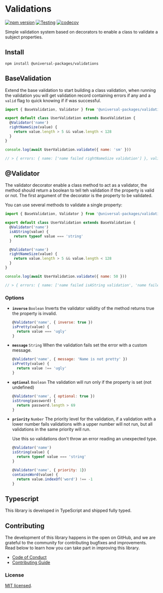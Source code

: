 # Validations

[![npm version](https://badge.fury.io/js/@universal-packages%2Fvalidations.svg)](https://www.npmjs.com/package/@universal-packages/validations)
[![Testing](https://github.com/universal-packages/universal-validations/actions/workflows/testing.yml/badge.svg)](https://github.com/universal-packages/universal-validations/actions/workflows/testing.yml)
[![codecov](https://codecov.io/gh/universal-packages/universal-validations/branch/main/graph/badge.svg?token=CXPJSN8IGL)](https://codecov.io/gh/universal-packages/universal-validations)

Simple validation system based on decorators to enable a class to validate a subject properties.

## Install

```shell
npm install @universal-packages/validations
```

## BaseValidation

Extend the base validation to start building a class validation, when running the validation you will get validation record containing errors if any and a `valid` flag to quick knowing if if was successful.

```js
import { BaseValidation, Validator } from '@universal-packages/validations'

export default class UserValidation extends BaseValidation {
  @Validator('name')
  rightNameSize(value) {
    return value.length > 5 && value.length < 128
  }
}

console.log(await UserValidation.validate({ name: 'sm' }))

// > { errors: { name: ['name failed rightNameSize validation'] }, valid: false }
```

## @Validator

The validator decorator enable a class method to act as a validator, the method should return a boolean to tell teh validation if the property is valid or not. The first argument of the decorator is the property to be validated.

You can use several methods to validate a single property:

```js
import { BaseValidation, Validator } from '@universal-packages/validations'

export default class UserValidation extends BaseValidation {
  @Validator('name')
  isAString(value) {
    return typeof value === 'string'
  }

  @Validator('name')
  rightNameSize(value) {
    return value.length > 5 && value.length < 128
  }
}

console.log(await UserValidation.validate({ name: 50 }))

// > { errors: { name: ['name failed isAString validation', 'name failed rightNameSize validation'] }, valid: false }
```

### Options

- **`inverse`** `Boolean`
  Inverts the validator validity of the method returns true the property is invalid.

  ```js
  @Validator('name', { inverse: true })
  isPretty(value) {
    return value === 'ugly'
  }
  ```
- **`message`** `String`
  When the validation fails set the error with a custom message.

  ```js
  @Validator('name', { message: 'Name is not pretty' })
  isPretty(value) {
    return value !== 'ugly'
  }
  ```

- **`optional`** `Boolean`
  The validation will run only if the property is set (not undefined)

  ```js
  @Validator('name', { optional: true })
  isStrong(password) {
    return password.length > 69
  }
  ```

- **`priority`** `Number`
   The priority level for the validation, if a validation with a lower number fails validations with a upper number will not run, but all validations in the same priority will run.

   Use this so validations don't throw an error reading an unexpected type.

  ```js
  @Validator('name')
  isString(value) {
    return typeof value === 'string'
  }

  @Validator('name', { priority: 1})
  containsWord(value) {
    return value.indexOf('word') !== -1
  }
  ```

## Typescript

This library is developed in TypeScript and shipped fully typed.

## Contributing

The development of this library happens in the open on GitHub, and we are grateful to the community for contributing bugfixes and improvements. Read below to learn how you can take part in improving this library.

- [Code of Conduct](./CODE_OF_CONDUCT.md)
- [Contributing Guide](./CONTRIBUTING.md)

### License

[MIT licensed](./LICENSE).
